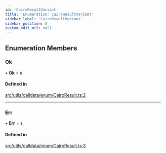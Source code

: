 ```yaml
---
id: 'CairoResultVariant'
title: 'Enumeration: CairoResultVariant'
sidebar_label: 'CairoResultVariant'
sidebar_position: 0
custom_edit_url: null
---
```


## Enumeration Members

### Ok

• **Ok** = `0`

#### Defined in

[src/utils/calldata/enum/CairoResult.ts:2](https://github.com/0xs34n/starknet.js/blob/v5.19.5/src/utils/calldata/enum/CairoResult.ts#L2)

---

### Err

• **Err** = `1`

#### Defined in

[src/utils/calldata/enum/CairoResult.ts:3](https://github.com/0xs34n/starknet.js/blob/v5.19.5/src/utils/calldata/enum/CairoResult.ts#L3)
